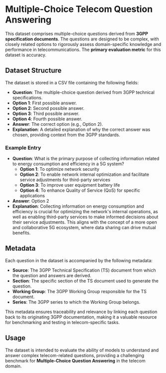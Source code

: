 # Multiple-Choice Telecom Question Answering

This dataset comprises multiple-choice questions derived from **3GPP specification documents**. The questions are designed to be complex, with closely related options to rigorously assess domain-specific knowledge and performance in telecommunications. The **primary evaluation metric** for this dataset is accuracy.

## Dataset Structure

The dataset is stored in a CSV file containing the following fields:
- **Question**: The multiple-choice question derived from 3GPP technical specifications.
- **Option 1**: First possible answer.
- **Option 2**: Second possible answer.
- **Option 3**: Third possible answer.
- **Option 4**: Fourth possible answer.
- **Answer**: The correct option (e.g., Option 2).
- **Explanation**: A detailed explanation of why the correct answer was chosen, providing context from the 3GPP standards.

### Example Entry

- **Question**: What is the primary purpose of collecting information related to energy consumption and efficiency in a 5G system?
  - **Option 1**: To optimize network security
  - **Option 2**: To enable network internal optimization and facilitate service adjustments for third-party services
  - **Option 3**: To improve user equipment battery life
  - **Option 4**: To enhance Quality of Service (QoS) for specific applications
- **Answer**: Option 2
- **Explanation**: Collecting information on energy consumption and efficiency is crucial for optimizing the network's internal operations, as well as enabling third-party services to make informed decisions about their service adjustments. This aligns with the concept of a more open and collaborative 5G ecosystem, where data sharing can drive mutual benefits.

## Metadata

Each question in the dataset is accompanied by the following metadata:
- **Source**: The 3GPP Technical Specification (TS) document from which the question and answers are derived.
- **Section**: The specific section of the TS document used to generate the question.
- **Working Group**: The 3GPP Working Group responsible for the TS document.
- **Series**: The 3GPP series to which the Working Group belongs.

This metadata ensures traceability and relevance by linking each question back to its originating 3GPP documentation, making it a valuable resource for benchmarking and testing in telecom-specific tasks.

## Usage

The dataset is intended to evaluate the ability of models to understand and answer complex telecom-related questions, providing a challenging benchmark for **Multiple-Choice Question Answering** in the telecom domain.
